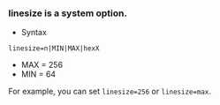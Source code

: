 ### linesize is a system option. 
- Syntax
```
linesize=n|MIN|MAX|hexX
```
- MAX = 256
- MIN = 64

For example, you can set ```linesize=256``` or ```linesize=max```.